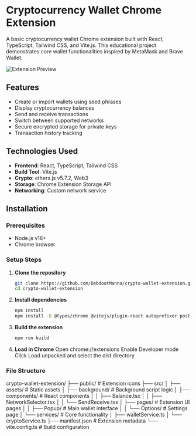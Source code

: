 # Cryptocurrency Wallet Chrome Extension

A basic cryptocurrency wallet Chrome extension built with React, TypeScript, Tailwind CSS, and Vite.js. This educational project demonstrates core wallet functionalities inspired by MetaMask and Brave Wallet.

![Extension Preview](public/icon-128.png)

## Features

- Create or import wallets using seed phrases
- Display cryptocurrency balances
- Send and receive transactions
- Switch between supported networks
- Secure encrypted storage for private keys
- Transaction history tracking

## Technologies Used

- **Frontend**: React, TypeScript, Tailwind CSS
- **Build Tool**: Vite.js
- **Crypto**: ethers.js v5.7.2, Web3
- **Storage**: Chrome Extension Storage API
- **Networking**: Custom network service

## Installation

### Prerequisites
- Node.js v16+
- Chrome browser

### Setup Steps

1. **Clone the repository**
   ```bash
   git clone https://github.com/DebdootManna/crypto-wallet-extension.git
   cd crypto-wallet-extension
2. **Install dependencies**
   ```bash
   npm install
   npm install -D @types/chrome @vitejs/plugin-react autoprefixer postcss tailwindcss
3. **Build the extension**
   ```bash
   npm run build
4. **Load in Chrome**
   Open chrome://extensions
   Enable Developer mode
   Click Load unpacked and select the dist directory

### File Structure

crypto-wallet-extension/
├── public/            # Extension icons
├── src/
│   ├── assets/        # Static assets
│   ├── background/    # Background script logic
│   ├── components/    # React components
│   │   ├── Balance.tsx
│   │   ├── NetworkSelector.tsx
│   │   └── SendReceive.tsx
│   ├── pages/         # Extension UI pages
│   │   ├── Popup/     # Main wallet interface
│   │   └── Options/   # Settings page
│   └── services/      # Core functionality
│       ├── walletService.ts
│       └── cryptoService.ts
├── manifest.json      # Extension metadata
└── vite.config.ts     # Build configuration


